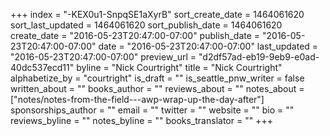 +++
index = "-KEX0u1-SnpqSE1aXyrB"
sort_create_date = 1464061620
sort_last_updated = 1464061620
sort_publish_date = 1464061620
create_date = "2016-05-23T20:47:00-07:00"
publish_date = "2016-05-23T20:47:00-07:00"
date = "2016-05-23T20:47:00-07:00"
last_updated = "2016-05-23T20:47:00-07:00"
preview_url = "d2df57ad-eb19-9eb9-e0ad-40dc537ecd11"
byline = "Nick Courtright"
title = "Nick Courtright"
alphabetize_by = "courtright"
is_draft = ""
is_seattle_pnw_writer = false
written_about = ""
books_author = ""
reviews_about = ""
notes_about = ["notes/notes-from-the-field---awp-wrap-up-the-day-after"]
sponsorships_author = ""
email = ""
twitter = ""
website = ""
bio = ""
reviews_byline = ""
notes_byline = ""
books_translator = ""
+++
